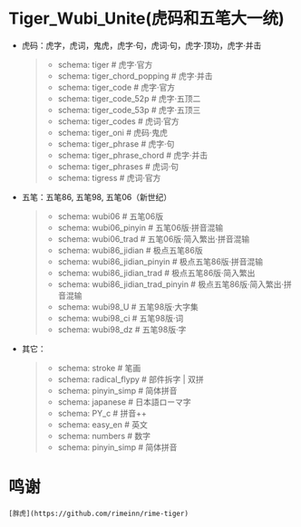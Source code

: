 # Tiger_Wubi_Unite(虎码和五笔大一统)  

  - 虎码：虎字，虎词，鬼虎，虎字·句，虎词·句，虎字·顶功，虎字·并击
    > - schema: tiger					        # 虎字·官方
    > - schema: tiger_chord_popping		# 虎字·并击
    > - schema: tiger_code				    # 虎字·官方
    > - schema: tiger_code_52p			  # 虎字·五顶二
    > - schema: tiger_code_53p		  	# 虎字·五顶三
    > - schema: tiger_codes			      # 虎词·官方
    > - schema: tiger_oni			      	# 虎码·鬼虎
    > - schema: tiger_phrase		    	# 虎字·句
    > - schema: tiger_phrase_chord		# 虎字·并击
    > - schema: tiger_phrases		    	# 虎词·句
    > - schema: tigress			        	# 虎词·官方
  - 五笔：五笔86, 五笔98, 五笔06（新世纪）
    > - schema: wubi06				        # 五笔06版
    > - schema: wubi06_pinyin			    # 五笔06版·拼音混输
    > - schema: wubi06_trad				    # 五笔06版·简入繁出·拼音混输
    > - schema: wubi86_jidian			    # 极点五笔86版
    > - schema: wubi86_jidian_pinyin	# 极点五笔86版·拼音混输
    > - schema: wubi86_jidian_trad		# 极点五笔86版·简入繁出
    > - schema: wubi86_jidian_trad_pinyin	# 极点五笔86版·简入繁出·拼音混输
    > - schema: wubi98_U				      # 五笔98版·大字集
    > - schema: wubi98_ci				      # 五笔98版·词
    > - schema: wubi98_dz				      # 五笔98版·字
  - 其它：
    > - schema: stroke                # 笔画     
    > - schema: radical_flypy         # 部件拆字 | 双拼
    > - schema: pinyin_simp           # 简体拼音
    > - schema: japanese              # 日本語ローマ字
    > - schema: PY_c					        # 拼音++
    > - schema: easy_en				        # 英文
    > - schema: numbers				        # 数字
    > - schema: pinyin_simp			      # 简体拼音

# 鸣谢
    [胖虎](https://github.com/rimeinn/rime-tiger)
    
    
